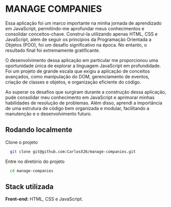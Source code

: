 # MANAGE COMPANIES

Essa aplicação foi um marco importante na minha jornada de aprendizado em JavaScript, permitindo-me aprofundar meus conhecimentos e consolidar conceitos-chave. Construí-la utilizando apenas HTML, CSS e JavaScript, além de seguir os princípios da Programação Orientada a Objetos (POO), foi um desafio significativo na época. No entanto, o resultado final foi extremamente gratificante.

O desenvolvimento dessa aplicação em particular me proporcionou uma oportunidade única de explorar a linguagem JavaScript em profundidade. Foi um projeto de grande escala que exigiu a aplicação de conceitos avançados, como manipulação do DOM, gerenciamento de eventos, criação de classes e objetos, e organização eficiente do código.

Ao superar os desafios que surgiram durante a construção dessa aplicação, pude consolidar meu conhecimento em JavaScript e aprimorar minhas habilidades de resolução de problemas. Além disso, aprendi a importância de uma estrutura de código bem organizada e modular, facilitando a manutenção e o desenvolvimento futuro.

## Rodando localmente

Clone o projeto

```bash
  git clone git@github.com:CarlosX26/manage-companies.git
```

Entre no diretório do projeto

```bash
  cd manage-companies
```

## Stack utilizada

**Front-end:** HTML, CSS e JavaScript.
